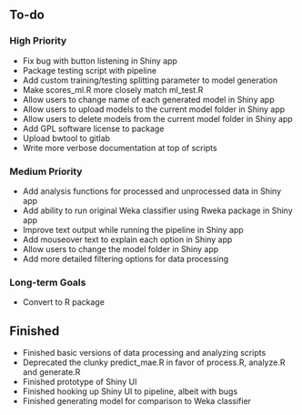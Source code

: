 
## To-do

### High Priority

* Fix bug with button listening in Shiny app
* Package testing script with pipeline
* Add custom training/testing splitting parameter to model generation
* Make scores\_ml.R more closely match ml\_test.R
* Allow users to change name of each generated model in Shiny app
* Allow users to upload models to the current model folder in Shiny app
* Allow users to delete models from the current model folder in Shiny app
* Add GPL software license to package
* Upload bwtool to gitlab
* Write more verbose documentation at top of scripts

### Medium Priority

* Add analysis functions for processed and unprocessed data in Shiny app
* Add ability to run original Weka classifier using Rweka package in Shiny app
* Improve text output while running the pipeline in Shiny app
* Add mouseover text to explain each option in Shiny app
* Allow users to change the model folder in Shiny app
* Add more detailed filtering options for data processing

### Long-term Goals

* Convert to R package

## Finished

* Finished basic versions of data processing and analyzing scripts
* Deprecated the clunky predict_mae.R in favor of process.R, analyze.R and generate.R
* Finished prototype of Shiny UI
* Finished hooking up Shiny UI to pipeline, albeit with bugs
* Finished generating model for comparison to Weka classifier

